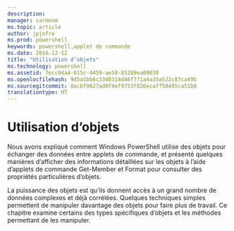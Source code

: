 ```yaml
---
description: 
manager: carmonm
ms.topic: article
author: jpjofre
ms.prod: powershell
keywords: powershell,applet de commande
ms.date: 2016-12-12
title: "Utilisation d’objets"
ms.technology: powershell
ms.assetid: 7ecc94a4-015c-4459-ae58-85289ea09030
ms.openlocfilehash: 9d5a1bb6c33d8314d46f771a4a35a522c87ca49b
ms.sourcegitcommit: 8acbf9827ad8f4ef9753f826ecaff58495ca51b0
translationtype: HT
---
```

# <a name="working-with-objects"></a>Utilisation d’objets
Nous avons expliqué comment Windows PowerShell utilise des objets pour échanger des données entre applets de commande, et présenté quelques manières d’afficher des informations détaillées sur les objets à l’aide d’applets de commande Get-Member et Format pour consulter des propriétés particulières d’objets.

La puissance des objets est qu’ils donnent accès à un grand nombre de données complexes et déjà corrélées. Quelques techniques simples permettent de manipuler davantage des objets pour faire plus de travail. Ce chapitre examine certains des types spécifiques d’objets et les méthodes permettant de les manipuler.


